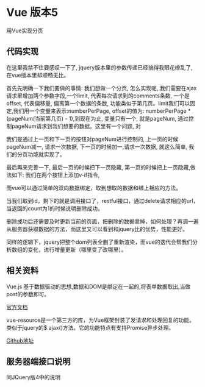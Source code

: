 # Vue 版本5

用Vue实现分页

## 代码实现

在这里我禁不住要感叹一下了, jquery版本里的参数传递已经搞得我眼花缭乱了, 在vue版本里却顺畅无比。

首先先明确一下我们要做的事情: 我们想做一个分页, 怎么实现呢, 我们需要在ajax请求里增加两个参数字段,一个limit, 代表每次请求到的comments条数, 一个是offset, 代表偏移量, 偏离第一个数据的条数, 功能类似于第几页。limit我们可以固定,我们用一个变量来表示:numberPerPage, offset的值为: numberPerPage * (pageNum(当前第几页) - 1),到现在为止, 变量只有一个, 就是pageNum, 通过控制pageNum请求到我们想要的数据。这里有一个问题, 对

我们是通过上一页和下一页的按钮对pageNum进行控制的, 上一页的时候pageNum减一, 请求一次数据, 下一页的时候加一,请求一次数据, 就这么简单, 我们的分页功能就实现了。

最后再来完善一下, 最后一页的时候把下一页隐藏, 第一页的时候把上一页隐藏,做法如下:
我们在两个按钮上添加v-if指令,

而vue可以通过简单的双向数据绑定，取到想取的数据和绑上相应的方法。

当我们取到id，剩下的就是调用接口了，restful接口，通过delete请求相应的url，当返回的count为1的时候说明删除成功。

删除成功后还需要及时更新当前的页面，把删除的数据拿掉，如何处理？再调一遍从服务器获取数据的方法，而这里又可以看到和jquery比的优势，性能更好。

同样的逻辑下，jquery把整个dom列表全删了重新渲染，而vue的迭代会帮我们分析数组的变化，进行增量更新（哪里变了改哪里）。

## 相关资料

Vue.js 基于数据驱动的思想,数据和DOM是绑定在一起的,将表单数据取出,当做post的参数即可。

[官方文档](https://cn.vuejs.org/v2/guide/)

vue-resource是一个第三方的库，为Vue框架封装了发请求和处理回复的功能。类似于jquery的$.ajax()方法。它的功能特点有支持Promise异步处理。

[Github地址](https://github.com/pagekit/vue-resource)

## 服务器端接口说明

同JQuery版4中的说明